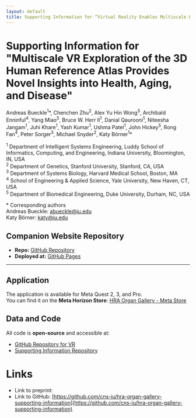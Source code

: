 ```yaml
---
layout: default
title: Supporting Information for “Virtual Reality Enables Multiscale Exploration of the Human Reference Atlas”"
---
```


# Supporting Information for "Multiscale VR Exploration of the 3D Human Reference Atlas Provides Novel Insights into Health, Aging, and Disease"

Andreas Bueckle<sup>1</sup>\*, Chenchen Zhu<sup>2</sup>, Alex Yu Hin Wong<sup>3</sup>, Archibald Enninful<sup>4</sup>, Yang Miao<sup>5</sup>, Bruce W. Herr II<sup>1</sup>,  Danial Qaurooni<sup>1</sup>, Niteesha Jangam<sup>1</sup>, Juhi Khare<sup>1</sup>, Yash Kumar<sup>1</sup>, Ushma Patel<sup>1</sup>, John Hickey<sup>5</sup>, Rong Fan<sup>4</sup>, Peter Sorger<sup>3</sup>, Michael Snyder<sup>2</sup>, Katy Börner<sup>1</sup>\*

<sup>1</sup> Department of Intelligent Systems Engineering, Luddy School of Informatics, Computing, and Engineering, Indiana University, Bloomington, IN, USA\
<sup>2</sup> Department of Genetics, Stanford University, Stanford, CA, USA\
<sup>3</sup> Department of Systems Biology, Harvard Medical School, Boston, MA\
<sup>4</sup> School of Engineering & Applied Science, Yale University, New Haven, CT, USA\
<sup>5</sup> Department of Biomedical Engineering, Duke University, Durham, NC, USA

\* Corresponding authors\
Andreas Bueckle: [abueckle@iu.edu](mailto:abueckle@iu.edu)\
Katy Börner: [katy@iu.edu](mailto:katy@iu.edu)

## Companion Website Repository  
- **Repo:** [GitHub Repository](https://github.com/cns-iu/hra-organ-gallery-supporting-information)  
- **Deployed at:** [GitHub Pages](https://cns-iu.github.io/hra-organ-gallery-supporting-information/)  

---
## Application  
The application is available for Meta Quest 2, 3, and Pro.  
You can find it on the **Meta Horizon Store**:
[HRA Organ Gallery - Meta Store](https://www.meta.com/en-gb/experiences/hra-organ-gallery/5696814507101529/ )

## Data and Code
All code is **open-source** and accessible at:  
- [GitHub Repository for VR](https://github.com/cns-iu/hra-organ-gallery-in-vr)  
- [Supporting Information Repository](https://github.com/cns-iu/hra-organ-gallery-supporting-information)  

# Links

- Link to preprint: 
- Link to GitHub: [https://github.com/cns-iu/hra-organ-gallery-supporting-information](https://github.com/cns-iu/hra-organ-gallery-supporting-information)
